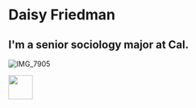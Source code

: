 # Daisy Friedman
## I'm a senior sociology major at Cal.


![IMG_7905](https://user-images.githubusercontent.com/109619721/180594292-02ccebfa-fd66-4204-93e1-782eda58c038.jpeg)

<img src="[https://github.com/favicon.ico](https://user-images.githubusercontent.com/109619721/180594292-02ccebfa-fd66-4204-93e1-782eda58c038.jpeg)" width="48">
